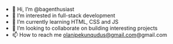 - 👋 Hi, I’m @bagenthusiast
- 👀 I’m interested in full-stack development
- 🌱 I’m currently learning HTML, CSS and JS
- 💞️ I’m looking to collaborate on building interesting projects
- 📫 How to reach me olanipekunqudus@gmail.com@gmail.com

<!---
bagenthusiast/bagenthusiast is a ✨ special ✨ repository because its `README.md` (this file) appears on your GitHub profile.
You can click the Preview link to take a look at your changes.
--->
